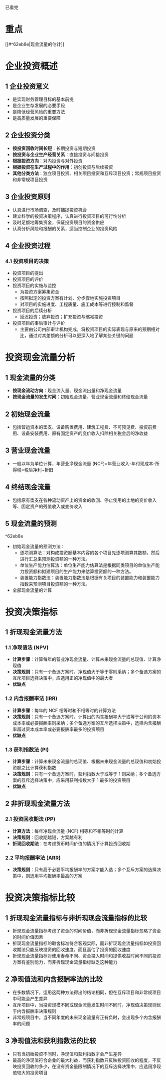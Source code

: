 已看完
# 重点
[[#^62eb8e|现金流量的估计]]
# 企业投资概述

## 1 企业投资意义
- 是实现财务管理目标的基本前提
- 是企业生存发展的必要手段
- 是降低经营风险的重要方法
- 是高质量发展的重要保障

## 2 企业投资分类
- **按投资回收时间长短**：长期投资与短期投资
- **按投资与企业生产经营关系**：直接投资与间接投资
- **根据投资方向**：对内投资与对外投资
- **根据投资在生产过程中的作用**：初创投资与后续投资
- **其他分类方法**：独立项目投资、相关项目投资和互斥项目投资；常规项目投资和非常规项目投资

## 3 企业投资原则
- 认真进行市场调查，及时捕捉投资机会
- 建立科学的投资决策程序，认真进行投资项目的可行性分析
- 及时足额地筹集资金，保证投资项目的资金供应
- 认真分析风险和报酬的关系，适当控制企业的投资风险

## 4 企业投资过程
### 4.1 投资项目的决策
- 投资项目的提出
- 投资项目的评价
- 投资项目的实施与监控
  - 为投资方案筹集资金
  - 按照拟定的投资方案有计划、分步骤地实施投资项目
  - 对项目的实施进度、工程质量、施工成本等进行控制和监督
- 投资项目的后续分析
  - 延迟投资；放弃投资；扩充投资与缩减投资
- 投资项目的事后审计与评价
  - 主要由公司内部审计机构完成，将投资项目的实际表现与原来的预期相对比，通过对其差额的分析可以更深入地了解某些关键的问题
# 投资现金流量分析
## 1 现金流量的分类
- **按现金流动方向**：现金流入量、现金流出量和净现金流量
- **按现金流量的发生时间**：初始现金流量、营业现金流量和终结现金流量
## 2 初始现金流量
- 包括营运资本的垫支、设备购置费用、建筑工程费、不可预见费、投资前费用、设备安装费用、原有固定资产的变价收入扣除相关税金后的净收益
## 3 营业现金流量
- 一般以年为单位计算，年营业净现金流量 (NCF)=年营业收入-年付现成本-所得税=税后净利+折旧
## 4 终结现金流量
- 包括原有垫支在各种流动资产上的资金的收回、停止使用的土地的变价收入等、固定资产的残值收入或变价收入
## 5 现金流量的预测

^62eb8e

- 初始现金流量的预测方法：
	- 逐项测算法：对构成投资额基本内容的各个项目先逐项测算其数额，然后进行汇总来预测投资额的一种方法。
	- 单位生产能力估算法：单位生产能力估算法是根据同类项目的单位生产能力投资额和拟建项目的生产能力来估算投资额的一种方法。
	- 装置能力指数法：装置能力指数法是根据有关项目的装置能力和装置能力指数来预测项目投资额的一种方法。
- 全部现金流量的计算
# 投资决策指标
## 1 折现现金流量方法
### 1.1 净现值法 (NPV)
- **计算步骤**：计算每年的营业净现金流量、计算未来现金流量的总现值、计算净现值
- **决策规则**：只有一个备选方案时，净现值大于等于零则采纳；多个备选方案的互斥项目选择决策中，应选用正的净现值中的最大者
- **优缺点**

### 1.2 内含报酬率法 (IRR)
- **计算步骤**：每年的 NCF 相等时和不相等时的计算方法
- **决策规则**：只有一个备选方案时，计算出的内含报酬率大于或等于公司的资本成本率或必要报酬率则采纳；多个备选方案的互斥选择决策中，选择内含报酬率超过资本成本率或必要报酬率最多的投资项目
- **优缺点**

### 1.3 获利指数法 (PI)
- **计算步骤**：计算未来现金流量的总现值、根据未来现金流量的总现值和初始投资额之比计算获利指数
- **决策规则**：只有一个备选方案时，获利指数大于或等于 1 则采纳；多个备选方案的互斥选择决策中，应采用获利指数大于 1 最多的投资项目
- **优缺点**

## 2 非折现现金流量方法
### 2.1 投资回收期法 (PP)
- **计算方法**：每年净现金流量 (NCF) 相等和不相等时的计算
- **决策规则**：回收期越短，方案越有利
- **折现回收期法**：在考虑货币时间价值的情况下计算投资回收期

### 2.2 平均报酬率法 (ARR)
- **决策规则**：只有高于必要平均报酬率的方案才能入选；多个互斥方案的选择决策中，则选用平均报酬率最高的方案

# 投资决策指标比较
## 1 折现现金流量指标与非折现现金流量指标的比较
- 折现现金流量指标考虑了资金的时间价值，而非折现现金流量指标忽略了资金的时间价值因素
- 折现现金流量指标的取舍标准符合客观实际，而非折现现金流量指标如投资回收期法只能反映投资的回收速度，而且高估了投资的回收速度
- 折现现金流量指标对使用寿命不同、资金投入时间和提供收益时间不同的投资方案有鉴别能力，而非折现现金流量指标缺乏这种能力

## 2 净现值法和内含报酬率法的比较
- 在多数情况下，运用这两种方法得出的结论相同，但在互斥项目和非常规项目中可能会产生差异
- 互斥项目中，当投资规模不同或现金流量发生时间不同时，净现值决策规则优于内含报酬率决策规则
- 非常规项目中，当不同年度的未来现金流量有正有负时，会出现多个内含报酬率的问题

## 3 净现值法和获利指数法的比较
- 只有当初始投资不同时，净现值和获利指数才会产生差异
- 最高的净现值符合企业的最大利益，而获利指数只反映投资回收的程度，不反映投资回收的多少，在没有资金量限制情况下的互斥选择决策中，应选用净现值较大的投资项目